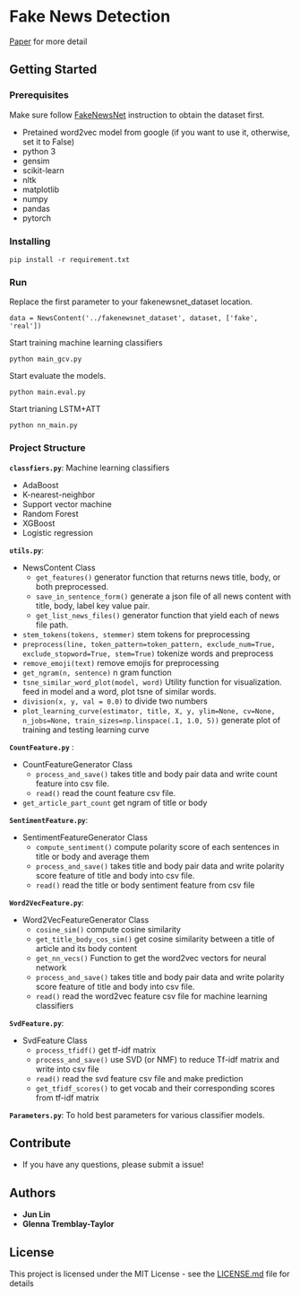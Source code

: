 # Fake News Detection
[Paper](https://www.dropbox.com/s/9sqxkiorz2zbe5r/Lin19REU.pdf?dl=0) for more detail
## Getting Started


### Prerequisites
Make sure follow [FakeNewsNet](https://github.com/KaiDMML/FakeNewsNet) instruction to obtain the dataset first.

- Pretained word2vec model from google (if you want to use it, otherwise, set it to False)
- python 3
- gensim
- scikit-learn
- nltk
- matplotlib
- numpy
- pandas
- pytorch


### Installing

```
pip install -r requirement.txt
```

### Run
Replace the first parameter to your fakenewsnet_dataset location.
````
data = NewsContent('../fakenewsnet_dataset', dataset, ['fake', 'real'])
````
Start training machine learning classifiers
````
python main_gcv.py
````
Start evaluate the models.
```
python main.eval.py
```

Start trianing LSTM+ATT
```
python nn_main.py
```

### Project Structure
**`classfiers.py`**:
Machine learning classifiers
- AdaBoost
- K-nearest-neighbor
- Support vector machine
- Random Forest
- XGBoost
- Logistic regression

**`utils.py`**:   
- NewsContent Class
    - `get_features()` generator function that returns news title, body, or both preprocessed.
    - `save_in_sentence_form()` generate a json file of all news content with title, body, label key value pair.
    - `get_list_news_files()` generator function that yield each of news file path.
- `stem_tokens(tokens, stemmer)` stem tokens for preprocessing
- `preprocess(line, token_pattern=token_pattern, exclude_num=True, exclude_stopword=True, stem=True)` tokenize words and preprocess 
- `remove_emoji(text)` remove emojis for preprocessing 
- `get_ngram(n, sentence)` n gram function
- `tsne_similar_word_plot(model, word)` Utility function for visualization. feed in model and a word, plot tsne of similar words.  
- `division(x, y, val = 0.0)` to divide two numbers
- `plot_learning_curve(estimator, title, X, y, ylim=None, cv=None, n_jobs=None, train_sizes=np.linspace(.1, 1.0, 5))`          generate plot of training and testing learning curve 

**`CountFeature.py`**  :    
- CountFeatureGenerator Class
    - `process_and_save()` takes title and body pair data and write count feature into csv file.
    - `read()` read the count feature csv file.
- `get_article_part_count` get ngram of title or body 

**`SentimentFeature.py`**: 
- SentimentFeatureGenerator Class
    - `compute_sentiment()` compute polarity score of each sentences in title or body and average them
    - `process_and_save()` takes title and body pair data and write polarity score feature of title and body into csv file.
    - `read()` read the title or body sentiment feature from  csv file
    
**`Word2VecFeature.py`**: 
- Word2VecFeatureGenerator Class
    - `cosine_sim()` compute cosine similarity
    - `get_title_body_cos_sim()` get cosine similarity between a title of article and its body content 
    - `get_nn_vecs()` Function to get the word2vec vectors for neural network
    - `process_and_save()` takes title and body pair data and write polarity score feature of title and body into csv file.
    - `read()` read the word2vec feature csv file for machine learning classifiers  
    
**`SvdFeature.py`**:
- SvdFeature Class
    - `process_tfidf()` get tf-idf matrix
    - `process_and_save()` use SVD (or NMF) to reduce Tf-idf matrix and write into csv file
    - `read()` read the svd feature csv file and make prediction
    - `get_tfidf_scores()` to get vocab and their corresponding scores from tf-idf matrix 
    
**`Parameters.py`**:
To hold best parameters for various classifier models. 

## Contribute
- If you have any questions, please submit a issue!

## Authors

* **Jun Lin**
* **Glenna Tremblay-Taylor**

## License

This project is licensed under the MIT License - see the [LICENSE.md](LICENSE.md) file for details
